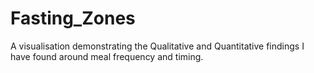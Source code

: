 # Fasting_Zones
A visualisation demonstrating the Qualitative and Quantitative findings I have found around meal frequency and timing.
